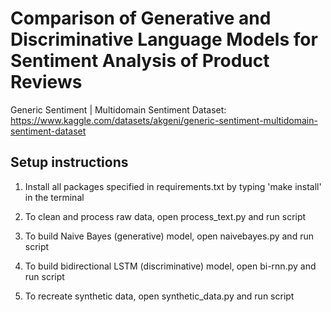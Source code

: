 # Comparison of Generative and Discriminative Language Models for Sentiment Analysis of Product Reviews

Generic Sentiment | Multidomain Sentiment Dataset: https://www.kaggle.com/datasets/akgeni/generic-sentiment-multidomain-sentiment-dataset 

## Setup instructions
1. Install all packages specified in requirements.txt by typing 'make install' in the terminal

2. To clean and process raw data, open process_text.py and run script

3. To build Naive Bayes (generative) model, open naivebayes.py and run script

4. To build bidirectional LSTM (discriminative) model, open bi-rnn.py and run script

5. To recreate synthetic data, open synthetic_data.py and run script
